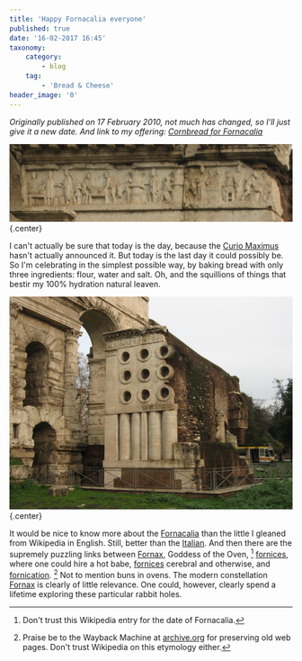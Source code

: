 ```yaml
---
title: 'Happy Fornacalia everyone'
published: true
date: '16-02-2017 16:45'
taxonomy:
    category:
        - blog
    tag:
        - 'Bread & Cheese'
header_image: '0'
---
```


_Originally published on 17 February 2010, not much has changed, so I'll just give it a new date. And link to my offering: [Cornbread for Fornacalia](http://www.fornacalia.com/2017/cornbread-for-fornacalia/)_

![The frieze of the baker's tomb](frieze.jpg){.center} 

I can't actually be sure that today is the day, because the [Curio Maximus](https://en.wikipedia.org/wiki/Curio_maximus) hasn't actually announced it. But today is the last day it could possibly be. So I'm celebrating in the simplest possible way, by baking bread with only three ingredients: flour, water and salt. Oh, and the squillions of things that bestir my 100% hydration natural leaven.

![The baker's tomb in Rome](tomb.jpg){.center}

It would be nice to know more about the [Fornacalia](http://en.wikipedia.org/wiki/Fornacalia) than the little I gleaned from Wikipedia in English. Still, better than the [Italian](http://it.wikipedia.org/wiki/Fornacalia). And then there are the supremely puzzling links between [Fornax](http://en.wikipedia.org/wiki/Fornax_%28mythology%29), Goddess of the Oven, [^fn1] [fornices](http://ancienthistory.about.com/library/bl/bl_prostitutionnotes2.htm#Fornix), where one could hire a hot babe, [fornices](http://en.wikipedia.org/wiki/Fornix) cerebral and otherwise, and [fornication](http://web.archive.org/web/20081104002314/http://sacred-sex.org/terminology/fornication). [^fn2] Not to mention buns in ovens. The modern constellation [Fornax](http://en.wikipedia.org/wiki/Fornax) is clearly of little relevance. One could, however, clearly spend a lifetime exploring these particular rabbit holes.

[^fn1]: Don't trust this Wikipedia entry for the date of Fornacalia.

[^fn2]: Praise be to the Wayback Machine at [archive.org](http://archive.org/web/) for preserving old web pages. Don't trust Wikipedia on this etymology either. 